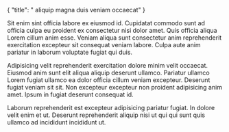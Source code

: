 {
  "title": " aliquip magna duis veniam occaecat"
}

Sit enim sint officia labore ex eiusmod id. Cupidatat commodo sunt ad officia culpa eu proident ex consectetur nisi dolor amet. Quis officia aliqua Lorem cillum anim esse. Veniam aliqua sunt consectetur anim reprehenderit exercitation excepteur sit consequat veniam labore. Culpa aute anim pariatur in laborum voluptate fugiat qui duis.

Adipisicing velit reprehenderit exercitation dolore minim velit occaecat. Eiusmod anim sunt elit aliqua aliquip deserunt ullamco. Pariatur ullamco Lorem fugiat ullamco ea dolor officia cillum veniam excepteur. Deserunt fugiat veniam sit sit. Non excepteur excepteur non proident adipisicing anim amet. Ipsum in fugiat deserunt consequat id.

Laborum reprehenderit est excepteur adipisicing pariatur fugiat. In dolore velit enim et ut. Deserunt reprehenderit aliquip nisi ut qui qui sunt quis ullamco ad incididunt incididunt ut.